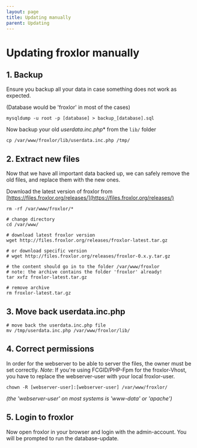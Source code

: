 ```yaml
---
layout: page
title: Updating manually
parent: Updating
---
```


# Updating froxlor manually

## 1. Backup

Ensure you backup all your data in case something does not work as expected.

(Database would be 'froxlor' in most of the cases)

````shell
mysqldump -u root -p [database] > backup_[database].sql
````

Now backup your old *userdata.inc.php** from the `lib/` folder

````shell
cp /var/www/froxlor/lib/userdata.inc.php /tmp/
````


## 2. Extract new files

Now that we have all important data backed up, we can safely remove the old files, and replace them with the new ones.

Download the latest version of froxlor from [https://files.froxlor.org/releases/](https://files.froxlor.org/releases/)

````shell
rm -rf /var/www/froxlor/*

# change directory
cd /var/www/

# download latest froxlor version
wget http://files.froxlor.org/releases/froxlor-latest.tar.gz

# or download specific version
# wget http://files.froxlor.org/releases/froxlor-0.x.y.tar.gz

# the content should go in to the folder /var/www/froxlor 
# note: the archive contains the folder 'froxlor' already!
tar xvfz froxlor-latest.tar.gz

# remove archive
rm froxlor-latest.tar.gz
````


## 3. Move back userdata.inc.php

````shell
# move back the userdata.inc.php file
mv /tmp/userdata.inc.php /var/www/froxlor/lib/
````

## 4. Correct permissions

In order for the webserver to be able to server the files, the owner must be set correctly.
*Note*: If you're using FCGID/PHP-Fpm for the froxlor-Vhost, you have to replace the webserver-user with your local froxlor-user.

````shell
chown -R [webserver-user]:[webserver-user] /var/www/froxlor/
````

*(the 'webserver-user' on most systems is 'www-data' or 'apache')*

## 5. Login to froxlor

Now open froxlor in your browser and login with the admin-account. You will be prompted to run the database-update.
